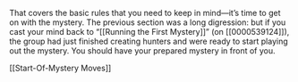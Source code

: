 That covers the basic rules that you need to keep in mind—it’s time to get on with the mystery. The previous section was a long digression: but if you cast your mind back to “[[Running the First Mystery]]” (on [[0000539124]]), the group had just finished creating hunters and were ready to start playing out the mystery. You should have your prepared mystery in front of you.

[[Start-Of-Mystery Moves]]